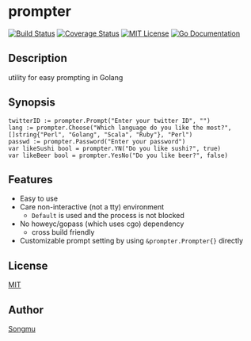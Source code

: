 prompter
=======

[![Build Status](https://travis-ci.org/Songmu/prompter.png?branch=master)][travis]
[![Coverage Status](https://coveralls.io/repos/Songmu/prompter/badge.png?branch=master)][coveralls]
[![MIT License](http://img.shields.io/badge/license-MIT-blue.svg?style=flat-square)][license]
[![Go Documentation](http://img.shields.io/badge/go-documentation-blue.svg?style=flat-square)][godocs]

[travis]: https://travis-ci.org/Songmu/prompter
[coveralls]: https://coveralls.io/r/Songmu/prompter?branch=master
[license]: https://github.com/Songmu/prompter/blob/master/LICENSE
[godocs]: http://godoc.org/github.com/Songmu/prompter

## Description

utility for easy prompting in Golang

## Synopsis

	twitterID := prompter.Prompt("Enter your twitter ID", "")
	lang := prompter.Choose("Which language do you like the most?", []string{"Perl", "Golang", "Scala", "Ruby"}, "Perl")
	passwd := prompter.Password("Enter your password")
	var likeSushi bool = prompter.YN("Do you like sushi?", true)
	var likeBeer bool = prompter.YesNo("Do you like beer?", false)

## Features

- Easy to use
- Care non-interactive (not a tty) environment
  - `Default` is used and the process is not blocked
- No howeyc/gopass (which uses cgo) dependency
  - cross build friendly
- Customizable prompt setting by using `&prompter.Prompter{}` directly

## License

[MIT][license]

## Author

[Songmu](https://github.com/Songmu)
